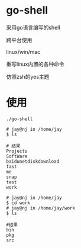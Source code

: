 # go-shell

采用go语言编写的shell

跨平台使用

linux/win/mac

重写linux内置的各种命令

仿照zsh的yes主题

# 使用

```shell
./go-shell

# jay@nj in /home/jay
$ ls

# 结果
Projects
SoftWare
baidunetdiskdownload
fast
me
snap
test
work

# jay@nj in /home/jay
$ cd work
# jay@nj in /home/jay/work
$ ls

#结果
bin
pkg
src
```

